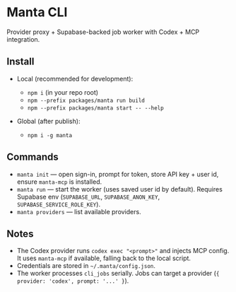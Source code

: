 # Manta CLI

Provider proxy + Supabase-backed job worker with Codex + MCP integration.

## Install

- Local (recommended for development):
  - `npm i` (in your repo root)
  - `npm --prefix packages/manta run build`
  - `npm --prefix packages/manta start -- --help`

- Global (after publish):
  - `npm i -g manta`

## Commands

- `manta init` — open sign-in, prompt for token, store API key + user id, ensure `manta-mcp` is installed.
- `manta run` — start the worker (uses saved user id by default). Requires Supabase env (`SUPABASE_URL`, `SUPABASE_ANON_KEY`, `SUPABASE_SERVICE_ROLE_KEY`).
- `manta providers` — list available providers.

## Notes

- The Codex provider runs `codex exec "<prompt>"` and injects MCP config. It uses `manta-mcp` if available, falling back to the local script.
- Credentials are stored in `~/.manta/config.json`.
- The worker processes `cli_jobs` serially. Jobs can target a provider (`{ provider: 'codex', prompt: '...' }`).

